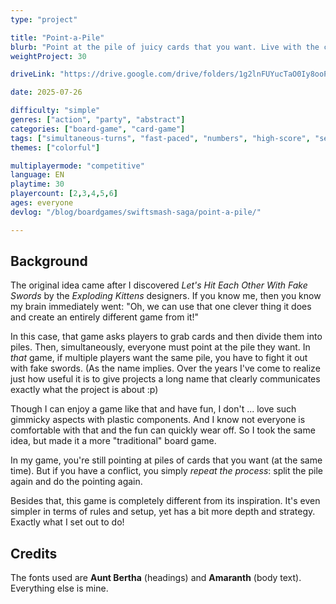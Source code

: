 ```yaml
---
type: "project"

title: "Point-a-Pile"
blurb: "Point at the pile of juicy cards that you want. Live with the consequences."
weightProject: 30

driveLink: "https://drive.google.com/drive/folders/1g2lnFUYucTaO0Iy8ooPXnp9PALr6R5w7"

date: 2025-07-26

difficulty: "simple"
genres: ["action", "party", "abstract"]
categories: ["board-game", "card-game"]
tags: ["simultaneous-turns", "fast-paced", "numbers", "high-score", "set-collection", "i-cut-you-choose"]
themes: ["colorful"]

multiplayermode: "competitive"
language: EN
playtime: 30
playercount: [2,3,4,5,6]
ages: everyone
devlog: "/blog/boardgames/swiftsmash-saga/point-a-pile/"

---
```


## Background

The original idea came after I discovered _Let's Hit Each Other With Fake Swords_ by the _Exploding Kittens_ designers. If you know me, then you know my brain immediately went: "Oh, we can use that one clever thing it does and create an entirely different game from it!"

In this case, that game asks players to grab cards and then divide them into piles. Then, simultaneously, everyone must point at the pile they want. In _that_ game, if multiple players want the same pile, you have to fight it out with fake swords. (As the name implies. Over the years I've come to realize just how useful it is to give projects a long name that clearly communicates exactly what the project is about :p)

Though I can enjoy a game like that and have fun, I don't ... love such gimmicky aspects with plastic components. And I know not everyone is comfortable with that and the fun can quickly wear off. So I took the same idea, but made it a more "traditional" board game.

In my game, you're still pointing at piles of cards that you want (at the same time). But if you have a conflict, you simply _repeat the process_: split the pile again and do the pointing again. 

Besides that, this game is completely different from its inspiration. It's even simpler in terms of rules and setup, yet has a bit more depth and strategy. Exactly what I set out to do!

## Credits

The fonts used are **Aunt Bertha** (headings) and **Amaranth** (body text). Everything else is mine.